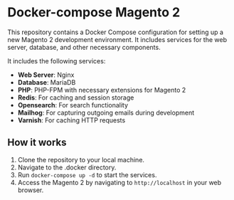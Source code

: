 # Docker-compose Magento 2

This repository contains a Docker Compose configuration for setting up a new Magento 2 development environment. 
It includes services for the web server, database, and other necessary components.

It includes the following services:
- **Web Server**: Nginx
- **Database**: MariaDB
- **PHP**: PHP-FPM with necessary extensions for Magento 2
- **Redis**: For caching and session storage
- **Opensearch**: For search functionality
- **Mailhog**: For capturing outgoing emails during development
- **Varnish**: For caching HTTP requests

## How it works
1. Clone the repository to your local machine.
2. Navigate to the .docker directory.
3. Run `docker-compose up -d` to start the services.
4. Access the Magento 2 by navigating to `http://localhost` in your web browser.
